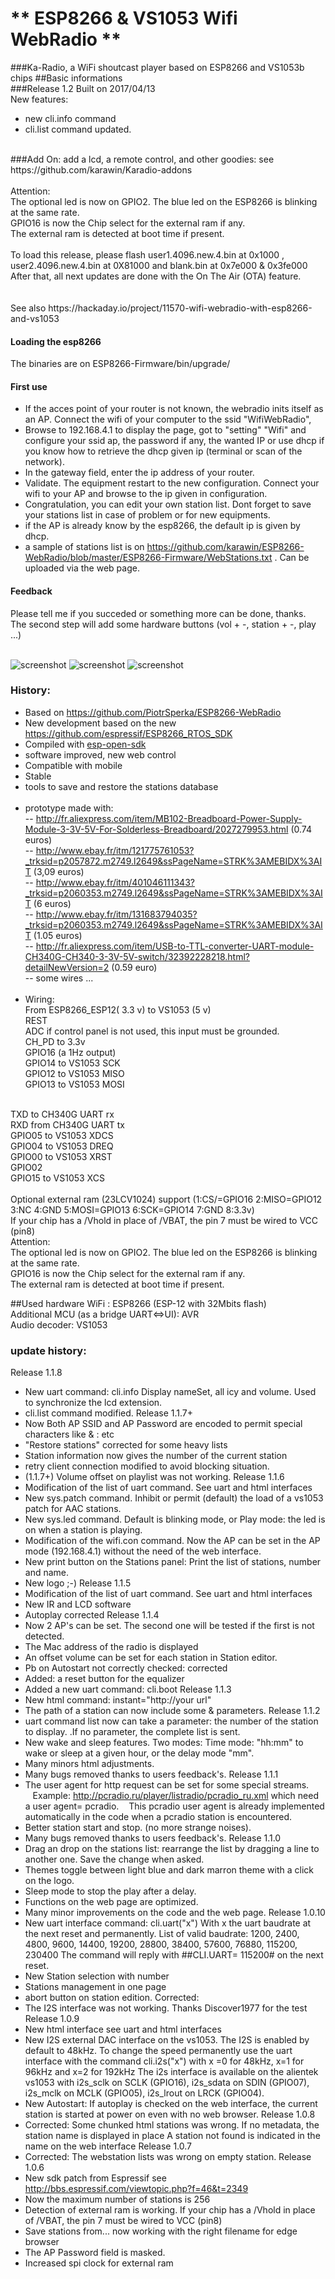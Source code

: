 # ** ESP8266 & VS1053 Wifi WebRadio ** #

###Ka-Radio, a WiFi shoutcast player based on ESP8266 and VS1053b chips
##Basic informations<BR/>
###Release 1.2 Built on 2017/04/13 <br/>
New features:<br/>
- new cli.info command<BR/>
- cli.list command updated.<BR/>
<BR/>
###Add On: add a lcd, a remote control, and other goodies: see https://github.com/karawin/Karadio-addons <br/>
<br/>
Attention:<br/>
The optional led is now on GPIO2. The blue led on the ESP8266 is blinking at the same rate.<BR/>
GPIO16 is now the Chip select for the external ram if any.<BR/>
The external ram is detected at boot time if present.<BR/><BR/>
To load this release, please flash user1.4096.new.4.bin at 0x1000 ,<BR/>
 user2.4096.new.4.bin at 0X81000 and blank.bin at	0x7e000 & 0x3fe000 <BR/>
After that, all next updates are done with the On The Air (OTA) feature.<BR/>
<BR/><BR/>
See also https://hackaday.io/project/11570-wifi-webradio-with-esp8266-and-vs1053 <br/>


#### Loading the esp8266
The binaries are on ESP8266-Firmware/bin/upgrade/

#### First use
- If the acces point of your router is not known, the webradio inits itself as an AP. Connect the wifi of your computer to the ssid "WifiWebRadio",  
- Browse to 192.168.4.1 to display the page, got to "setting" "Wifi" and configure your ssid ap, the password if any, the wanted IP or use dhcp if you know how to retrieve the dhcp given ip (terminal or scan of the network).
- In the gateway field, enter the ip address of your router.
- Validate. The equipment restart to the new configuration. Connect your wifi to your AP and browse to the ip given in configuration.
- Congratulation, you can edit your own station list. Dont forget to save your stations list in case of problem or for new equipments.
- if the AP is already know by the esp8266, the default ip is given by dhcp.
- a sample of stations list is on https://github.com/karawin/ESP8266-WebRadio/blob/master/ESP8266-Firmware/WebStations.txt . Can be uploaded via the web page.        

#### Feedback
Please tell me if you succeded or something more can be done, thanks.<br/>
The second step will add some hardware buttons (vol + -, station + -, play ...)<br/><br/>

<img src="https://github.com/karawin/ESP8266-WebRadio/blob/master/Images/webradio1mini.jpg" alt="screenshot" border=0> 
<img src="https://github.com/karawin/ESP8266-WebRadio/blob/master/Images/webradio2mini.jpg" alt="screenshot" border=0> 
<img src="https://github.com/karawin/ESP8266-WebRadio/blob/master/Images/webradio3mini.jpg" alt="screenshot" border=0> 



### History:
- Based on https://github.com/PiotrSperka/ESP8266-WebRadio<br />
- New development based on the new https://github.com/espressif/ESP8266_RTOS_SDK<br />
- Compiled with [esp-open-sdk](https://github.com/pfalcon/esp-open-sdk)<br />
- software improved, new web control<br />
- Compatible with mobile<br />
- Stable<br />
- tools to save and restore the stations database<br /><br />
- prototype made with:<br />
-- http://fr.aliexpress.com/item/MB102-Breadboard-Power-Supply-Module-3-3V-5V-For-Solderless-Breadboard/2027279953.html (0.74 euros)<br />
-- http://www.ebay.fr/itm/121775761053?_trksid=p2057872.m2749.l2649&ssPageName=STRK%3AMEBIDX%3AIT  (3,09 euros)<br />
-- http://www.ebay.fr/itm/401046111343?_trksid=p2060353.m2749.l2649&ssPageName=STRK%3AMEBIDX%3AIT  (6 euros)<br />
-- http://www.ebay.fr/itm/131683794035?_trksid=p2060353.m2749.l2649&ssPageName=STRK%3AMEBIDX%3AIT  (1.05 euros)<br />
-- http://fr.aliexpress.com/item/USB-to-TTL-converter-UART-module-CH340G-CH340-3-3V-5V-switch/32392228218.html?detailNewVersion=2 (0.59 euro)<br />
-- some wires ...<br /><br />
- Wiring: <br />
From ESP8266_ESP12( 3.3 v) to VS1053 (5 v)<br />
REST<br />
ADC   if control panel is not used, this input must be grounded.<br />
CH_PD to 3.3v<br />
GPIO16 (a 1Hz output)<br />
GPIO14 to VS1053 SCK<br />
GPIO12 to VS1053 MISO<br />
GPIO13 to VS1053 MOSI<br />
<br />
TXD to   CH340G UART rx<br />
RXD from CH340G UART tx<br />
GPIO05 to VS1053 XDCS<br />
GPIO04 to VS1053 DREQ<br />
GPIO00 to VS1053 XRST<br />
GPIO02<br />
GPIO15 to VS1053 XCS<br />
<br/>
Optional external ram (23LCV1024) support (1:CS/=GPIO16 2:MISO=GPIO12 3:NC 4:GND 5:MOSI=GPIO13 6:SCK=GPIO14 7:GND 8:3.3v)<br/>
If your chip has a /Vhold in place of /VBAT, the pin 7 must be wired to VCC (pin8)<br/>
Attention:<br>
	The optional led is now on GPIO2. The blue led on the ESP8266 is blinking at the same rate.<br/>
	GPIO16 is now the Chip select for the external ram if any.<br/>
	The external ram is detected at boot time if present.<br/>

##Used hardware
WiFi : ESP8266 (ESP-12 with 32Mbits flash)<br />
Additional MCU (as a bridge UART<=>UI): AVR<br />
Audio decoder: VS1053<br />

### update history:
Release 1.1.8 
- New uart command: cli.info Display nameSet, all icy and volume. Used to synchronize the lcd extension.
- cli.list command modified.
Release 1.1.7+ 
- Now Both AP SSID and AP Password are encoded to permit special characters like & : etc
- "Restore stations" corrected for some heavy lists
- Station information now gives the number of the current station
- retry client connection modified to avoid blocking situation.
- (1.1.7+) Volume offset on playlist was not working.
Release 1.1.6 
- Modification of the list of uart command. See uart and html interfaces
- New sys.patch command. Inhibit or permit (default) the load of a vs1053 patch for AAC stations.
- New sys.led command. Default is blinking mode, or Play mode: the led is on when a station is playing.
- Modification of the wifi.con command. Now the AP can be set in the AP mode (192.168.4.1) without the need of the web interface.
- New print button on the Stations panel: Print the list of stations, number and name.
- New logo ;-)
Release 1.1.5 
- Modification of the list of uart command. See uart and html interfaces
- New IR and LCD software
- Autoplay corrected
Release 1.1.4 
- Now 2 AP's can be set. The second one will be tested if the first is not detected.
- The Mac address of the radio is displayed
- An offset volume can be set for each station in Station editor.
- Pb on Autostart not correctly checked: corrected
- Added: a reset button for the equalizer
- Added a new uart command: cli.boot
Release 1.1.3 
- New html command: instant="http://your url"
- The path of a station can now include some & parameters.
Release 1.1.2 
- uart command list now can take a parameter: the number of the station to display.
.If no parameter, the complete list is sent.
- New wake and sleep features. Two modes: Time mode: "hh:mm" to wake or sleep at a given hour, or the delay mode "mm".
- Many minors html adjustments.
- Many bugs removed thanks to users feedback's.
Release 1.1.1 
- The user agent for http request can be set for some special streams.
   Example: http://pcradio.ru/player/listradio/pcradio_ru.xml which need a user agent= pcradio.
   This pcradio user agent is already implemented automatically in the code when a pcradio station is encountered.
- Better station start and stop. (no more strange noises).
- Many bugs removed thanks to users feedback's. 
Release 1.1.0 
- Drag an drop on the stations list: rearrange the list by dragging a line to another one. Save the change when asked.
- Themes toggle between light blue and dark marron theme with a click on the logo.
- Sleep mode to stop the play after a delay.
- Functions on the web page are optimized. 
- Many minor improvements on the code and the web page.
Release 1.0.10 
- New uart interface command: cli.uart("x")
With x the uart baudrate at the next reset and permanently.
List of valid baudrate: 1200, 2400, 4800, 9600, 14400, 19200, 28800, 38400, 57600, 76880, 115200, 230400
The command will reply with
##CLI.UART= 115200# on the next reset.
- New Station selection with number
- Stations management in one page
- abort button on station edition.
Corrected:
- The I2S interface was not working. Thanks Discover1977 for the test
Release 1.0.9 
- New html interface see uart and html interfaces
- New I2S external DAC interface on the vs1053. The I2S is enabled by default to 48kHz. To change the speed permanently use the uart interface with the command cli.i2s("x") with x =0 for 48kHz, x=1 for 96kHz and x=2 for 192kHz
The i2s interface is available on the alientek vs1053 with i2s_sclk on SCLK (GPIO16), i2s_sdata on SDIN (GPIO07), i2s_mclk on MCLK (GPIO05), i2s_lrout on LRCK (GPIO04).
- New Autostart: If autoplay is checked on the web interface, the current station is started at power on even with no web browser.
Release 1.0.8 
- Corrected: 
Some chunked html stations was wrong.
If no metadata, the station name is displayed in place
A station not found is indicated in the name on the web interface
Release 1.0.7 
- Corrected: The webstation lists was wrong on empty station.
Release 1.0.6 
- New sdk patch from Espressif see http://bbs.espressif.com/viewtopic.php?f=46&t=2349 
- Now the maximum number of stations is 256
- Detection of external ram is working. If your chip has a /Vhold in place of /VBAT, the pin 7 must be wired to VCC (pin8)
- Save stations from... now working with the right filename for edge browser
- The AP Password field is masked.
- Increased spi clock for external ram
